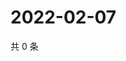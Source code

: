 # 2022-02-07

共 0 条

<!-- BEGIN WEIBO -->
<!-- 最后更新时间 Mon Feb 07 2022 03:10:16 GMT+0800 (China Standard Time) -->

<!-- END WEIBO -->
